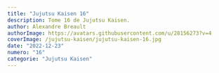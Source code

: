 ```yaml
---
title: "Jujutsu Kaisen 16"
description: Tome 16 de Jujutsu Kaisen.
author: Alexandre Breault
authorImage: https://avatars.githubusercontent.com/u/28156273?v=4
coverImage: /jujutsu-kaisen/jujutsu-kaisen-16.jpg
date: "2022-12-23"
numero: "16"
categorie: "Jujutsu Kaisen"
---
```

